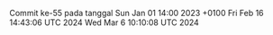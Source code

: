Commit ke-55 pada tanggal Sun Jan 01 14:00 2023 +0100
Fri Feb 16 14:43:06 UTC 2024
Wed Mar  6 10:10:08 UTC 2024
